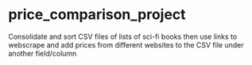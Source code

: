 # price_comparison_project
Consolidate and sort CSV files of lists of sci-fi books then use links to webscrape and add prices from different websites to the CSV file under another field/column
